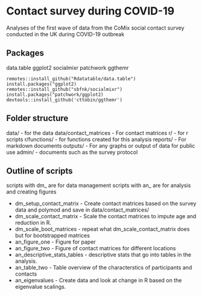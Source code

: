 # Contact survey during COVID-19
Analyses of the first wave of data from the CoMix social contact survey conducted in the UK during COVID-19 outbreak


## Packages
data.table
ggplot2
socialmixr
patchwork
ggthemr
```
remotes::install_github("Rdatatable/data.table")
install.packages("ggplot2)
remotes::install_github("sbfnk/socialmixr")
install.packages("patchwork/ggplot2)
devtools::install_github('cttobin/ggthemr')
```

## Folder structure

data/ - for the data
data/contact_matrices - For contact matrices
r/ - for r scripts
r/functions/ - for functions created for this analysis
reports/ - For markdown documents
outputs/ - For any graphs or output of data for public use
admin/ - documents such as the survey protocol 

## Outline of scripts

scripts with dm_ are for data management
scripts with an_ are for analysis and creating figures

* dm_setup_contact_matrix - Create contact matrices based on the survey data and polymod and save in data/contact_matrices/
* dm_scale_contact_matrix - Scale the contact matrices to impute age and reduction in R. 
* dm_scale_boot_matrices - repeat what dm_scale_contact_matrix does but for bootstrapped matrices
* an_figure_one - Figure for paper
* an_figure_two - Figure of contact matrices for different locations
* an_descriptive_stats_tables -  descriptive stats that go into tables in the analysis.
* an_table_two - Table overview of the characterstics of participants and contacts
* an_eigenvalues - Create data and look at change in R based on the eigenvalue scalings. 


 
 



